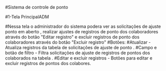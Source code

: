 #Sistema de controle de ponto 

#1-Tela PrincipalADM

#Nessa tela o administrador do sistema podera ver as solicitações de ajuste ponto em aberto , realizar ajustes de registros de ponto dos colaboradores através do botão "Editar registro" e excluir registros de ponto dos colaboradores através do botão "Excluir registro"
#Botões:
#Atualizar - Atualiza registros da tabela de solicitações de ajuste de ponto .
#Campo e botão de filtro - Filtra solicitações de ajuste de registros de pontos dos colaborados na tabela .
#Editar e excluir registros - Botões para editar e excluir registros de pontos dos colabores.


